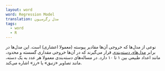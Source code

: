```yaml
---
layout: word
word: Regression Model
translation: مدل رگرسیون
tags:
  - word
  - R
---
```

نوعی از مدل‌ها که خروجی آن‌ها مقادیر پیوسته (معمولا اعشاری) است. این مدل‌ها در برابر [مدل‌های دسته‌بندی](/C/classification_model) قرار می‌گیرند که در آن‌ها خروجی مقداری گسسته و محدود، مانند اعداد طبیعی بین ۱ تا ۱۰ دارد. در مساله‌های دسته‌بندی معمولا هر عدد به یک دسته، مانند تصاویر «زنبق» یا «رز» اشاره می‌کند.